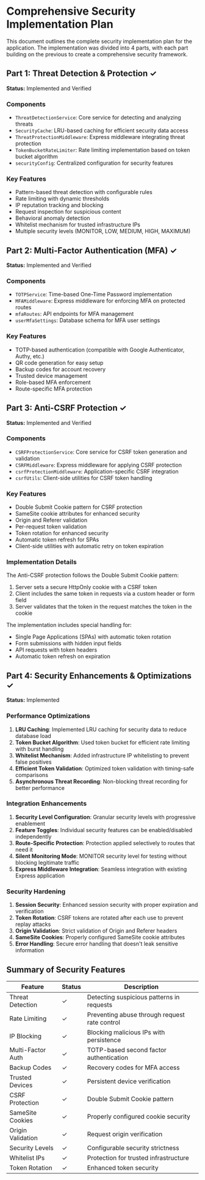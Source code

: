 # Comprehensive Security Implementation Plan

This document outlines the complete security implementation plan for the application. The implementation was divided into 4 parts, with each part building on the previous to create a comprehensive security framework.

## Part 1: Threat Detection & Protection ✓

**Status:** Implemented and Verified

### Components
- `ThreatDetectionService`: Core service for detecting and analyzing threats
- `SecurityCache`: LRU-based caching for efficient security data access
- `ThreatProtectionMiddleware`: Express middleware integrating threat protection
- `TokenBucketRateLimiter`: Rate limiting implementation based on token bucket algorithm
- `securityConfig`: Centralized configuration for security features

### Key Features
- Pattern-based threat detection with configurable rules
- Rate limiting with dynamic thresholds
- IP reputation tracking and blocking
- Request inspection for suspicious content
- Behavioral anomaly detection
- Whitelist mechanism for trusted infrastructure IPs
- Multiple security levels (MONITOR, LOW, MEDIUM, HIGH, MAXIMUM)

## Part 2: Multi-Factor Authentication (MFA) ✓

**Status:** Implemented and Verified

### Components
- `TOTPService`: Time-based One-Time Password implementation
- `MFAMiddleware`: Express middleware for enforcing MFA on protected routes
- `mfaRoutes`: API endpoints for MFA management
- `userMfaSettings`: Database schema for MFA user settings

### Key Features
- TOTP-based authentication (compatible with Google Authenticator, Authy, etc.)
- QR code generation for easy setup
- Backup codes for account recovery
- Trusted device management
- Role-based MFA enforcement
- Route-specific MFA protection

## Part 3: Anti-CSRF Protection ✓

**Status:** Implemented and Verified

### Components
- `CSRFProtectionService`: Core service for CSRF token generation and validation
- `CSRFMiddleware`: Express middleware for applying CSRF protection
- `csrfProtectionMiddleware`: Application-specific CSRF integration
- `csrfUtils`: Client-side utilities for CSRF token handling

### Key Features
- Double Submit Cookie pattern for CSRF protection
- SameSite cookie attributes for enhanced security
- Origin and Referer validation
- Per-request token validation
- Token rotation for enhanced security
- Automatic token refresh for SPAs
- Client-side utilities with automatic retry on token expiration

### Implementation Details
The Anti-CSRF protection follows the Double Submit Cookie pattern:
1. Server sets a secure HttpOnly cookie with a CSRF token
2. Client includes the same token in requests via a custom header or form field
3. Server validates that the token in the request matches the token in the cookie

The implementation includes special handling for:
- Single Page Applications (SPAs) with automatic token rotation
- Form submissions with hidden input fields
- API requests with token headers
- Automatic token refresh on expiration

## Part 4: Security Enhancements & Optimizations ✓

**Status:** Implemented

### Performance Optimizations
1. **LRU Caching**: Implemented LRU caching for security data to reduce database load
2. **Token Bucket Algorithm**: Used token bucket for efficient rate limiting with burst handling
3. **Whitelist Mechanism**: Added infrastructure IP whitelisting to prevent false positives
4. **Efficient Token Validation**: Optimized token validation with timing-safe comparisons
5. **Asynchronous Threat Recording**: Non-blocking threat recording for better performance

### Integration Enhancements
1. **Security Level Configuration**: Granular security levels with progressive enablement
2. **Feature Toggles**: Individual security features can be enabled/disabled independently
3. **Route-Specific Protection**: Protection applied selectively to routes that need it
4. **Silent Monitoring Mode**: MONITOR security level for testing without blocking legitimate traffic
5. **Express Middleware Integration**: Seamless integration with existing Express application

### Security Hardening
1. **Session Security**: Enhanced session security with proper expiration and verification
2. **Token Rotation**: CSRF tokens are rotated after each use to prevent replay attacks
3. **Origin Validation**: Strict validation of Origin and Referer headers
4. **SameSite Cookies**: Properly configured SameSite cookie attributes
5. **Error Handling**: Secure error handling that doesn't leak sensitive information

## Summary of Security Features

| Feature | Status | Description |
|---------|--------|-------------|
| Threat Detection | ✓ | Detecting suspicious patterns in requests |
| Rate Limiting | ✓ | Preventing abuse through request rate control |
| IP Blocking | ✓ | Blocking malicious IPs with persistence |
| Multi-Factor Auth | ✓ | TOTP-based second factor authentication |
| Backup Codes | ✓ | Recovery codes for MFA access |
| Trusted Devices | ✓ | Persistent device verification |
| CSRF Protection | ✓ | Double Submit Cookie pattern |
| SameSite Cookies | ✓ | Properly configured cookie security |
| Origin Validation | ✓ | Request origin verification |
| Security Levels | ✓ | Configurable security strictness |
| Whitelist IPs | ✓ | Protection for trusted infrastructure |
| Token Rotation | ✓ | Enhanced token security |